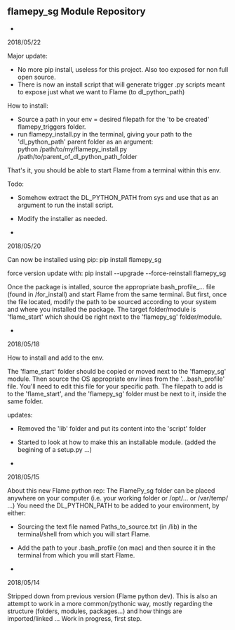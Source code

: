 flamepy_sg Module Repository
----------

-
2018/05/22

Major update:
- No more pip install, useless for this project. Also too exposed for non full open source.
- There is now an install script that will generate trigger .py scripts meant to expose just what we want to Flame (to dl_python_path)

How to install:
- Source a path in your env = desired filepath for the 'to be created' flamepy_triggers folder.
- run flamepy_install.py in the terminal, giving your path to the 'dl_python_path' parent folder as an argument:	
python /path/to/my/flamepy_install.py /path/to/parent_of_dl_python_path_folder

That's it, you should be able to start Flame from a terminal within this env.

Todo:
- Somehow extract the DL_PYTHON_PATH from sys and use that as an argument to run the install script. 
- Modify the installer as needed.



-
2018/05/20

Can now be installed using pip:
pip install flamepy_sg

force version update with: 
pip install --upgrade --force-reinstall flamepy_sg

Once the package is intalled, source the appropriate bash_profile_... file (found in /for_install) and start Flame from the same terminal.
But first, once the file located, modify the path to be sourced according to your system and where you installed the package.
The target folder/module is 'flame_start' which should be right next to the 'flamepy_sg' folder/module.


-
2018/05/18

How to install and add to the env.

The 'flame_start' folder should be copied or moved  next to the 'flamepy_sg' module.
Then source the OS appropriate env lines from the '...bash_profile' file. You'll need to edit this file for your specific path.
The filepath to add is to the 'flame_start', and the 'flamepy_sg' folder must be next to it, inside the same folder.

updates:
- Removed the 'lib' folder and put its content into the 'script' folder
- Started to look at how to make this an installable module. (added the begining of a setup.py ...)

-
2018/05/15

About this new Flame python rep:
The FlamePy_sg folder can be placed anywhere on your computer (i.e. your working folder or /opt/... or  /var/temp/ ...)
You need the DL_PYTHON_PATH to be added to your environment, by either:
- Sourcing the text file named Paths_to_source.txt (in /lib) in the terminal/shell from which you will start Flame.
- Add the path to your .bash_profile (on mac) and then source it in the terminal from which you will start Flame.


-
2018/05/14

Stripped down from previous version (Flame python dev).
This is also an attempt to work in a more common/pythonic way, mostly regarding the structure (folders, modules, packages...) and how things are imported/linked ...
Work in progress, first step.






